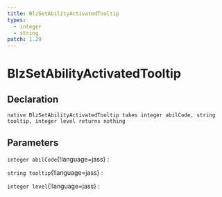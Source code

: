```yaml
---
title: BlzSetAbilityActivatedTooltip
types:
  - integer
  - string
patch: 1.29
---
```


# BlzSetAbilityActivatedTooltip

## Declaration

```jass
native BlzSetAbilityActivatedTooltip takes integer abilCode, string tooltip, integer level returns nothing
```

## Parameters
`integer abilCode`{!language=jass}
: 

`string tooltip`{!language=jass}
: 

`integer level`{!language=jass}
: 
